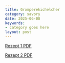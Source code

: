 ```yaml
---
title: Gromperekichelcher
category: savory
date: 2025-06-08
keywords:
- category goes here
layout: post
---
```


[Rezept 1 PDF]({{site.baseurl}}/assets/pdf/gromperekichelcher.pdf)

[Rezept 2 PDF]({{site.baseurl}}/assets/pdf/gromperekichelcher_2.pdf)

